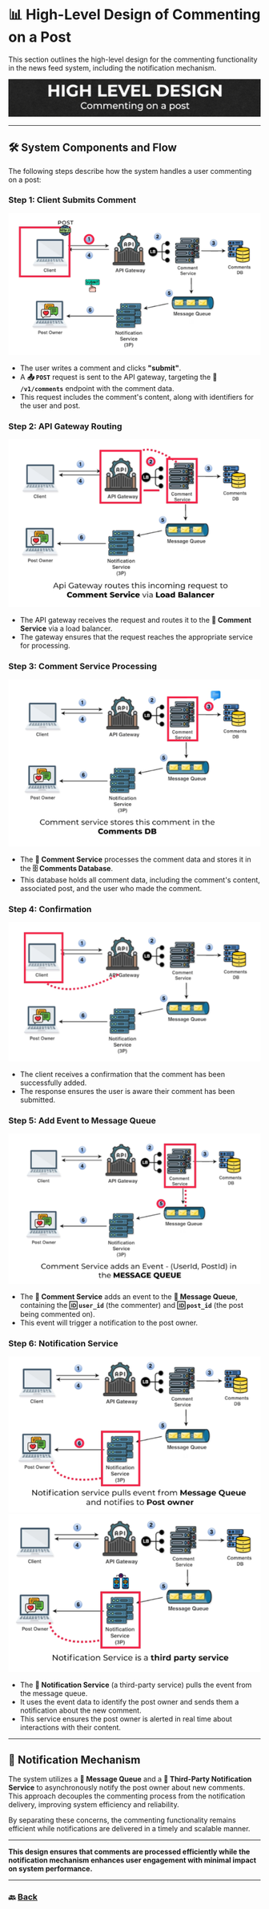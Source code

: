 # **📊 High-Level Design of Commenting on a Post**

This section outlines the high-level design for the commenting functionality in the news feed system, including the notification mechanism.

![28.png](img/28.png)

---

## **🛠️ System Components and Flow**

The following steps describe how the system handles a user commenting on a post:

### **Step 1: Client Submits Comment**
![29.png](img/29.png)
- The user writes a comment and clicks **"submit"**.
- A **📤 `POST`** request is sent to the API gateway, targeting the **📍 `/v1/comments`** endpoint with the comment data.
- This request includes the comment's content, along with identifiers for the user and post.

### **Step 2: API Gateway Routing**
![30.png](img/30.png)
- The API gateway receives the request and routes it to the **💬 Comment Service** via a load balancer.
- The gateway ensures that the request reaches the appropriate service for processing.

### **Step 3: Comment Service Processing**
![31.png](img/31.png)
- The **💬 Comment Service** processes the comment data and stores it in the **🗄️ Comments Database**.
- This database holds all comment data, including the comment's content, associated post, and the user who made the comment.

### **Step 4: Confirmation**
![32.png](img/32.png)
- The client receives a confirmation that the comment has been successfully added.
- The response ensures the user is aware their comment has been submitted.

### **Step 5: Add Event to Message Queue**
![33.png](img/33.png)
- The **💬 Comment Service** adds an event to the **📨 Message Queue**, containing the **🆔 `user_id`** (the commenter) and **🆔 `post_id`** (the post being commented on).
- This event will trigger a notification to the post owner.

### **Step 6: Notification Service**
![34.png](img/34.png)
![35.png](img/35.png)
- The **🔔 Notification Service** (a third-party service) pulls the event from the message queue.
- It uses the event data to identify the post owner and sends them a notification about the new comment.
- This service ensures the post owner is alerted in real time about interactions with their content.

---

## **🔔 Notification Mechanism**

The system utilizes a **📨 Message Queue** and a **🔔 Third-Party Notification Service** to asynchronously notify the post owner about new comments. This approach decouples the commenting process from the notification delivery, improving system efficiency and reliability.

By separating these concerns, the commenting functionality remains efficient while notifications are delivered in a timely and scalable manner.

---

**This design ensures that comments are processed efficiently while the notification mechanism enhances user engagement with minimal impact on system performance.**

---
### 🔙 [Back](../README.md)